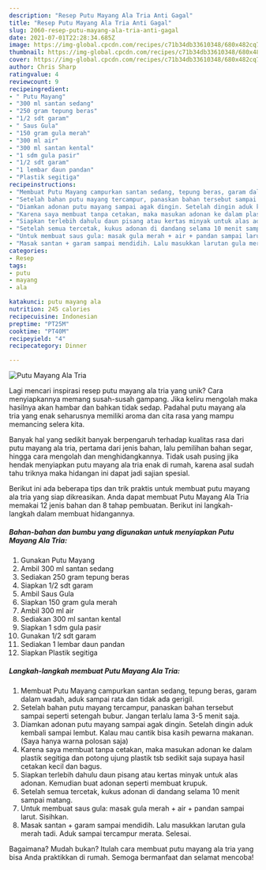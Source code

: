 ```yaml
---
description: "Resep Putu Mayang Ala Tria Anti Gagal"
title: "Resep Putu Mayang Ala Tria Anti Gagal"
slug: 2060-resep-putu-mayang-ala-tria-anti-gagal
date: 2021-07-01T22:28:34.685Z
image: https://img-global.cpcdn.com/recipes/c71b34db33610348/680x482cq70/putu-mayang-ala-tria-foto-resep-utama.jpg
thumbnail: https://img-global.cpcdn.com/recipes/c71b34db33610348/680x482cq70/putu-mayang-ala-tria-foto-resep-utama.jpg
cover: https://img-global.cpcdn.com/recipes/c71b34db33610348/680x482cq70/putu-mayang-ala-tria-foto-resep-utama.jpg
author: Chris Sharp
ratingvalue: 4
reviewcount: 9
recipeingredient:
- " Putu Mayang"
- "300 ml santan sedang"
- "250 gram tepung beras"
- "1/2 sdt garam"
- " Saus Gula"
- "150 gram gula merah"
- "300 ml air"
- "300 ml santan kental"
- "1 sdm gula pasir"
- "1/2 sdt garam"
- "1 lembar daun pandan"
- "Plastik segitiga"
recipeinstructions:
- "Membuat Putu Mayang campurkan santan sedang, tepung beras, garam dalam wadah, aduk sampai rata dan tidak ada gerigil."
- "Setelah bahan putu mayang tercampur, panaskan bahan tersebut sampai seperti setengah bubur. Jangan terlalu lama 3-5 menit saja."
- "Diamkan adonan putu mayang sampai agak dingin. Setelah dingin aduk kembali sampai lembut. Kalau mau cantik bisa kasih pewarna makanan. (Saya hanya warna polosan saja)"
- "Karena saya membuat tanpa cetakan, maka masukan adonan ke dalam plastik segitiga dan potong ujung plastik tsb sedikit saja supaya hasil cetakan kecil dan bagus."
- "Siapkan terlebih dahulu daun pisang atau kertas minyak untuk alas adonan. Kemudian buat adonan seperti membuat krupuk."
- "Setelah semua tercetak, kukus adonan di dandang selama 10 menit sampai matang."
- "Untuk membuat saus gula: masak gula merah + air + pandan sampai larut. Sisihkan."
- "Masak santan + garam sampai mendidih. Lalu masukkan larutan gula merah tadi. Aduk sampai tercampur merata. Selesai."
categories:
- Resep
tags:
- putu
- mayang
- ala

katakunci: putu mayang ala 
nutrition: 245 calories
recipecuisine: Indonesian
preptime: "PT25M"
cooktime: "PT40M"
recipeyield: "4"
recipecategory: Dinner

---
```



![Putu Mayang Ala Tria](https://img-global.cpcdn.com/recipes/c71b34db33610348/680x482cq70/putu-mayang-ala-tria-foto-resep-utama.jpg)

Lagi mencari inspirasi resep putu mayang ala tria yang unik? Cara menyiapkannya memang susah-susah gampang. Jika keliru mengolah maka hasilnya akan hambar dan bahkan tidak sedap. Padahal putu mayang ala tria yang enak seharusnya memiliki aroma dan cita rasa yang mampu memancing selera kita.

Banyak hal yang sedikit banyak berpengaruh terhadap kualitas rasa dari putu mayang ala tria, pertama dari jenis bahan, lalu pemilihan bahan segar, hingga cara mengolah dan menghidangkannya. Tidak usah pusing jika hendak menyiapkan putu mayang ala tria enak di rumah, karena asal sudah tahu triknya maka hidangan ini dapat jadi sajian spesial.




Berikut ini ada beberapa tips dan trik praktis untuk membuat putu mayang ala tria yang siap dikreasikan. Anda dapat membuat Putu Mayang Ala Tria memakai 12 jenis bahan dan 8 tahap pembuatan. Berikut ini langkah-langkah dalam membuat hidangannya.

<!--inarticleads1-->

##### Bahan-bahan dan bumbu yang digunakan untuk menyiapkan Putu Mayang Ala Tria:

1. Gunakan  Putu Mayang
1. Ambil 300 ml santan sedang
1. Sediakan 250 gram tepung beras
1. Siapkan 1/2 sdt garam
1. Ambil  Saus Gula
1. Siapkan 150 gram gula merah
1. Ambil 300 ml air
1. Sediakan 300 ml santan kental
1. Siapkan 1 sdm gula pasir
1. Gunakan 1/2 sdt garam
1. Sediakan 1 lembar daun pandan
1. Siapkan Plastik segitiga




<!--inarticleads2-->

##### Langkah-langkah membuat Putu Mayang Ala Tria:

1. Membuat Putu Mayang campurkan santan sedang, tepung beras, garam dalam wadah, aduk sampai rata dan tidak ada gerigil.
1. Setelah bahan putu mayang tercampur, panaskan bahan tersebut sampai seperti setengah bubur. Jangan terlalu lama 3-5 menit saja.
1. Diamkan adonan putu mayang sampai agak dingin. Setelah dingin aduk kembali sampai lembut. Kalau mau cantik bisa kasih pewarna makanan. (Saya hanya warna polosan saja)
1. Karena saya membuat tanpa cetakan, maka masukan adonan ke dalam plastik segitiga dan potong ujung plastik tsb sedikit saja supaya hasil cetakan kecil dan bagus.
1. Siapkan terlebih dahulu daun pisang atau kertas minyak untuk alas adonan. Kemudian buat adonan seperti membuat krupuk.
1. Setelah semua tercetak, kukus adonan di dandang selama 10 menit sampai matang.
1. Untuk membuat saus gula: masak gula merah + air + pandan sampai larut. Sisihkan.
1. Masak santan + garam sampai mendidih. Lalu masukkan larutan gula merah tadi. Aduk sampai tercampur merata. Selesai.




Bagaimana? Mudah bukan? Itulah cara membuat putu mayang ala tria yang bisa Anda praktikkan di rumah. Semoga bermanfaat dan selamat mencoba!
